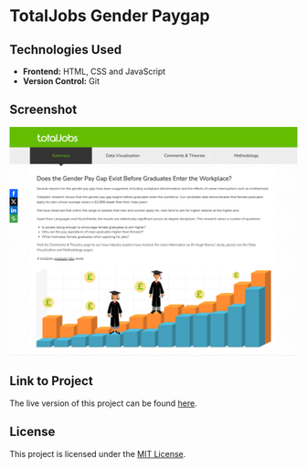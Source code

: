 # TotalJobs Gender Paygap

## Technologies Used

- **Frontend:** HTML, CSS and JavaScript
- **Version Control:** Git

## Screenshot

![Home Page](./img/paygap.min.png)

## Link to Project

The live version of this project can be found [here](https://caseygirlyn.github.io/paygap/).

## License

This project is licensed under the [MIT License](LICENSE).